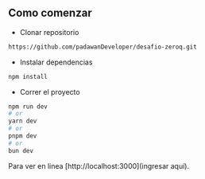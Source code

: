 ## Como comenzar

-   Clonar repositorio

```bash
https://github.com/padawanDeveloper/desafio-zeroq.git
```

-   Instalar dependencias

```bash
npm install
```

-   Correr el proyecto

```bash
npm run dev
# or
yarn dev
# or
pnpm dev
# or
bun dev
```

Para ver en linea [http://localhost:3000](ingresar aquí).
